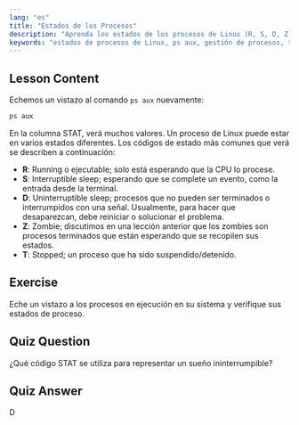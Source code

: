 ```yaml
---
lang: "es"
title: "Estados de los Procesos"
description: "Aprenda los estados de los procesos de Linux (R, S, D, Z, T) usando `ps aux`. Comprenda los códigos STAT comunes y gestione los procesos de forma eficaz. ¡Comience su viaje en Linux!"
keywords: "estados de procesos de Linux, ps aux, gestión de procesos, tutorial de Linux, Linux para principiantes, códigos STAT, guía de Linux"
---
```


## Lesson Content

Echemos un vistazo al comando `ps aux` nuevamente:

```bash
ps aux
```

En la columna STAT, verá muchos valores. Un proceso de Linux puede estar en varios estados diferentes. Los códigos de estado más comunes que verá se describen a continuación:

- **R**: Running o ejecutable; solo está esperando que la CPU lo procese.
- **S**: Interruptible sleep; esperando que se complete un evento, como la entrada desde la terminal.
- **D**: Uninterruptible sleep; procesos que no pueden ser terminados o interrumpidos con una señal. Usualmente, para hacer que desaparezcan, debe reiniciar o solucionar el problema.
- **Z**: Zombie; discutimos en una lección anterior que los zombies son procesos terminados que están esperando que se recopilen sus estados.
- **T**: Stopped; un proceso que ha sido suspendido/detenido.

## Exercise

Eche un vistazo a los procesos en ejecución en su sistema y verifique sus estados de proceso.

## Quiz Question

¿Qué código STAT se utiliza para representar un sueño ininterrumpible?

## Quiz Answer

D

